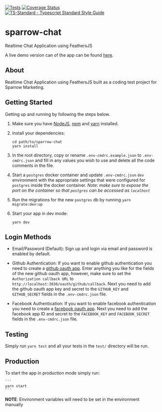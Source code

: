 [![Tests](https://github.com/toddbluhm/sparrow-chat/workflows/tests/badge.svg)](https://github.com/toddbluhm/sparrow-chat/actions?query=workflow%3A%22tests%22)
[![Coverage Status](https://coveralls.io/repos/github/toddbluhm/sparrow-chat/badge.svg?branch=master)](https://coveralls.io/github/toddbluhm/sparrow-chat?branch=master)
[![TS-Standard - Typescript Standard Style Guide](https://img.shields.io/badge/code%20style-ts--standard-blue.svg)](https://github.com/toddbluhm/ts-standard)

# sparrow-chat

Realtime Chat Application using FeathersJS

A live demo version can of the app can be found [here](https://tb-sparrow-chat.herokuapp.com/).

## About

Realtime Chat Application using FeathersJS built as a coding test project for Sparrow Marketing.

## Getting Started

Getting up and running by following the steps below.

1. Make sure you have [NodeJS](https://nodejs.org/), [npm](https://www.npmjs.com/) and [yarn](https://yarnpkg.com/) installed.

2. Install your dependencies:

    ```
    cd path/to/sparrow-chat
    yarn install
    ```

3. In the root directory, copy or rename `.env-cmdrc.example.json` to `.env-cmdrc.json`
   and fill in any values you wish to use and delete all the code comments in the file.

4. Start a `postgres` docker container and update `.env-cmdrc.json` `dev` environment with the 
appropriate settings that were configured for `postgres` inside the docker container. *Note: make sure 
to expose the port on the container so that `postgres` can be accessed as `localhost`*

5. Run the migrations for the new `postgres` db by running `yarn migrate:dev:up`

6. Start your app in dev mode:

    ```
    yarn dev
    ```
   
## Login Methods

- Email/Password (Default): Sign up and login via email and password is enabled by default.

- Github Authentication: If you want to enable github authentication you need to create a 
[github oauth app](https://developer.github.com/apps/building-oauth-apps/creating-an-oauth-app/). Enter
anything you like for the fields of the new github oauth app, however, make sure to set the 
`Authorization callback URL` to `http://localhost:3030/oauth/github/callback`. Next you need to add the 
github oauth app key and secret to the `GITHUB_KEY` and `GITHUB_SECRET` fields in the `.env-cmdrc.json` file.

- Facebook Authentication: If you want to enable facebook authentication you need to create a 
[facebook oauth app](https://developers.facebook.com/docs/facebook-login). Next you need to add the 
facebook app ID and secret to the `FACEBOOK_KEY` and `FACEBOOK_SECRET` fields in the `.env-cmdrc.json` file.

## Testing

Simply run `yarn test` and all your tests in the `test/` directory will be run.

## Production

To start the app in production mode simply run:

    ```
    yarn start
    ```

**NOTE**: Environment variables will need to be set in the environment manually
